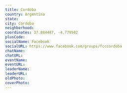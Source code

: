 ```yaml
---
title: Cordoba
country: Argentina
state: 
city: Cordoba
neighborhood: 
coordinates: 37.884487, -4.779502
plusCode:
socialName: Facebook
socialURL: https://www.facebook.com/groups/fcccordoba
chatName:
chatURL:
eventName:
eventURL:
leaderName:
leaderURL:
oldPhoto: 
coverPhoto:
---
```

